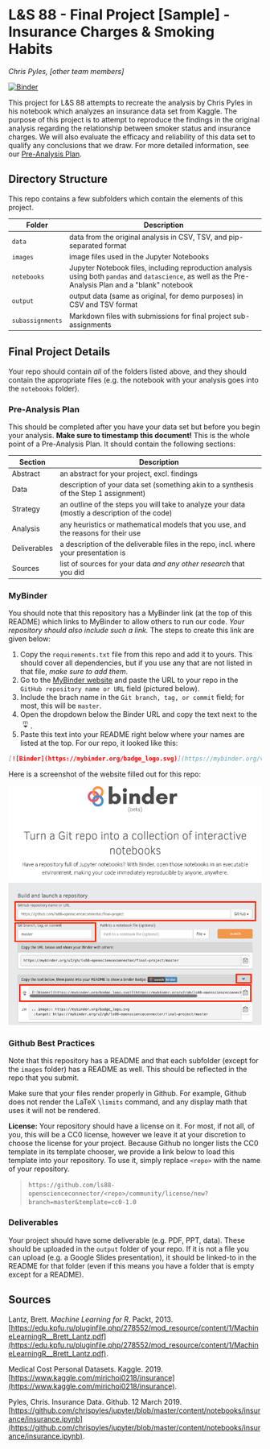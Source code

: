 # L&S 88 - Final Project [Sample] - Insurance Charges & Smoking Habits

_Chris Pyles, [other team members]_

[![Binder](https://mybinder.org/badge_logo.svg)](https://mybinder.org/v2/gh/21ShisodeParth/dshonors/HEAD)

This project for L&S 88 attempts to recreate the analysis by Chris Pyles in his notebook which analyzes an insurance data set from Kaggle. The purpose of this project is to attempt to reproduce the findings in the original analysis regarding the relationship between smoker status and insurance charges. We will also evaluate the efficacy and reliability of this data set to qualify any conclusions that we draw. For more detailed information, see our [Pre-Analysis Plan](notebooks/pre-analysis-plan.ipynb).

## Directory Structure

This repo contains a few subfolders which contain the elements of this project.

| Folder | Description |
|-----|-----|
| `data`  | data from the original analysis in CSV, TSV, and pip-separated format  |
| `images`  | image files used in the Jupyter Notebooks  |
| `notebooks`  | Jupyter Notebook files, including reproduction analysis using both `pandas` and `datascience`, as well as the Pre-Analysis Plan and a "blank" notebook  |
| `output`  | output data (same as original, for demo purposes) in CSV and TSV format  |
| `subassignments`  | Markdown files with submissions for final project sub-assignments  |

## Final Project Details

Your repo should contain _all_ of the folders listed above, and they should contain the appropriate files (e.g. the notebook with your analysis goes into the `notebooks` folder).

### Pre-Analysis Plan

This should be completed after you have your data set but before you begin your analysis. **Make sure to timestamp this document!** This is the whole point of a Pre-Analysis Plan. It should contain the following sections:

| Section | Description |
|-----|-----|
| Abstract  | an abstract for your project, excl. findings  |
| Data  | description of your data set (something akin to a synthesis of the Step 1 assignment)  |
| Strategy  | an outline of the steps you will take to analyze your data (mostly a description of the code)  |
| Analysis  | any heuristics or mathematical models that you use, and the reasons for their use  |
| Deliverables  | a description of the deliverable files in the repo, incl. where your presentation is  |
| Sources   | list of sources for your data _and any other research_ that you did  |

### MyBinder

You should note that this repository has a MyBinder link (at the top of this README) which links to MyBinder to allow others to run our code. _Your repository should also include such a link._ The steps to create this link are given below:

1. Copy the `requirements.txt` file from this repo and add it to yours. This should cover all dependencies, but if you use any that are not listed in that file, _make sure to add them_.
2. Go to the [MyBinder website](https://mybinder.org/) and paste the URL to your repo in the `GitHub repository name or URL` field (pictured below).
3. Include the brach name in the `Git branch, tag, or commit` field; for most, this will be `master`.
4. Open the dropdown below the Binder URL and copy the text next to the ![Markdown logo](images/markdown.png).
5. Paste this text into your README right below where your names are listed at the top. For our repo, it looked like this:

```markdown
[![Binder](https://mybinder.org/badge_logo.svg)](https://mybinder.org/v2/gh/ls88-openscienceconnector/final-project/master)
```

Here is a screenshot of the website filled out for this repo:

![Binder Screenshot](images/binder.png)

### Github Best Practices

Note that this repository has a README and that each subfolder (except for the `images` folder) has a README as well. This should be reflected in the repo that you submit.

Make sure that your files render properly in Github. For example, Github does not render the LaTeX `\limits` command, and any display math that uses it will not be rendered.

**License:** Your repository should have a license on it. For most, if not all, of you, this will be a CC0 license, however we leave it at your discretion to choose the license for your project. Because Github no longer lists the CC0 template in its template chooser, we provide a link below to load this template into your repository. To use it, simply replace `<repo>` with the name of your repository.

> `https://github.com/ls88-openscienceconnector/<repo>/community/license/new?branch=master&template=cc0-1.0`

### Deliverables

Your project should have some deliverable (e.g. PDF, PPT, data). These should be uploaded in the `output` folder of your repo. If it is not a file you can upload (e.g. a Google Slides presentation), it should be linked-to in the README for that folder (even if this means you have a folder that is empty except for a README).

## Sources

Lantz, Brett. _Machine Learning for R_. Packt, 2013. [https://edu.kpfu.ru/pluginfile.php/278552/mod_resource/content/1/MachineLearningR__Brett_Lantz.pdf](https://edu.kpfu.ru/pluginfile.php/278552/mod_resource/content/1/MachineLearningR__Brett_Lantz.pdf).

Medical Cost Personal Datasets. Kaggle. 2019. [https://www.kaggle.com/mirichoi0218/insurance](https://www.kaggle.com/mirichoi0218/insurance).

Pyles, Chris. Insurance Data. Github. 12 March 2019. [https://github.com/chrispyles/jupyter/blob/master/content/notebooks/insurance/insurance.ipynb](https://github.com/chrispyles/jupyter/blob/master/content/notebooks/insurance/insurance.ipynb).
